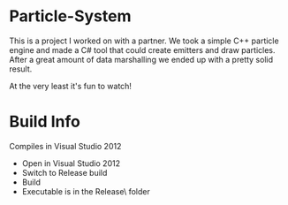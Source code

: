 Particle-System
===============

This is a project I worked on with a partner. We took a simple C++ particle engine and made a C# tool that could create emitters and draw particles. After a great amount of data marshalling we ended up with a pretty solid result.
 
At the very least it's fun to watch!

Build Info
===============
Compiles in Visual Studio 2012
- Open in Visual Studio 2012
- Switch to Release build
- Build
- Executable is in the Release\ folder